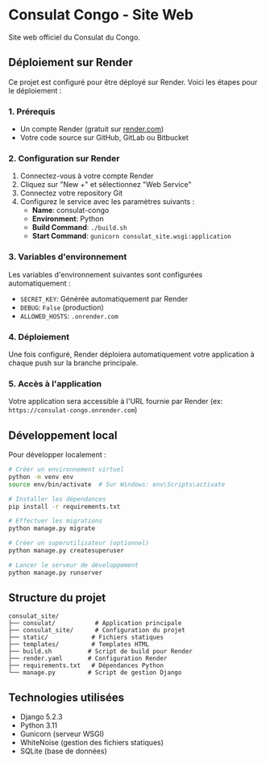 # Consulat Congo - Site Web

Site web officiel du Consulat du Congo.

## Déploiement sur Render

Ce projet est configuré pour être déployé sur Render. Voici les étapes pour le déploiement :

### 1. Prérequis

- Un compte Render (gratuit sur [render.com](https://render.com))
- Votre code source sur GitHub, GitLab ou Bitbucket

### 2. Configuration sur Render

1. Connectez-vous à votre compte Render
2. Cliquez sur "New +" et sélectionnez "Web Service"
3. Connectez votre repository Git
4. Configurez le service avec les paramètres suivants :
   - **Name**: consulat-congo
   - **Environment**: Python
   - **Build Command**: `./build.sh`
   - **Start Command**: `gunicorn consulat_site.wsgi:application`

### 3. Variables d'environnement

Les variables d'environnement suivantes sont configurées automatiquement :
- `SECRET_KEY`: Générée automatiquement par Render
- `DEBUG`: `False` (production)
- `ALLOWED_HOSTS`: `.onrender.com`

### 4. Déploiement

Une fois configuré, Render déploiera automatiquement votre application à chaque push sur la branche principale.

### 5. Accès à l'application

Votre application sera accessible à l'URL fournie par Render (ex: `https://consulat-congo.onrender.com`)

## Développement local

Pour développer localement :

```bash
# Créer un environnement virtuel
python -m venv env
source env/bin/activate  # Sur Windows: env\Scripts\activate

# Installer les dépendances
pip install -r requirements.txt

# Effectuer les migrations
python manage.py migrate

# Créer un superutilisateur (optionnel)
python manage.py createsuperuser

# Lancer le serveur de développement
python manage.py runserver
```

## Structure du projet

```
consulat_site/
├── consulat/           # Application principale
├── consulat_site/      # Configuration du projet
├── static/            # Fichiers statiques
├── templates/         # Templates HTML
├── build.sh          # Script de build pour Render
├── render.yaml       # Configuration Render
├── requirements.txt   # Dépendances Python
└── manage.py         # Script de gestion Django
```

## Technologies utilisées

- Django 5.2.3
- Python 3.11
- Gunicorn (serveur WSGI)
- WhiteNoise (gestion des fichiers statiques)
- SQLite (base de données)
